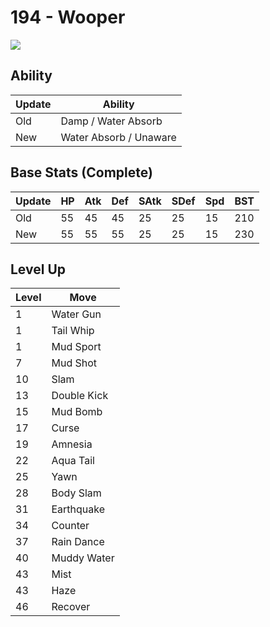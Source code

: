 # 194 - Wooper
![][194]

## Ability

Update | Ability
---    | ---
Old    | Damp / Water Absorb
New    | Water Absorb / Unaware

## Base Stats (Complete)

Update | HP | Atk | Def | SAtk | SDef | Spd | BST
---    | ---| --- | --- | ---  | ---  | --- | ---
Old    | 55 |  45 |  45 |  25  |  25  |  15  |  210
New    | 55 |  55 |  55 |  25  |  25  |  15  |  230

## Level Up

Level | Move
---   | ---
  1   | Water Gun
  1   | Tail Whip
  1   | Mud Sport
  7   | Mud Shot
 10   | Slam
 13   | Double Kick
 15   | Mud Bomb
 17   | Curse
 19   | Amnesia
 22   | Aqua Tail
 25   | Yawn
 28   | Body Slam
 31   | Earthquake
 34   | Counter
 37   | Rain Dance
 40   | Muddy Water
 43   | Mist
 43   | Haze
 46   | Recover



[194]: ../img/pokemon/194.png
